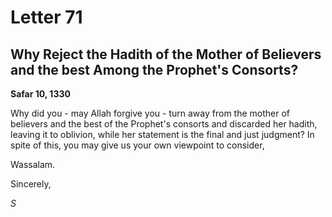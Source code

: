 Letter 71
=========

Why Reject the Hadith of the Mother of Believers and the best Among the Prophet's Consorts?
-------------------------------------------------------------------------------------------

**Safar 10, 1330**

Why did you - may Allah forgive you - turn away from the mother of
believers and the best of the Prophet's consorts and discarded her
hadith, leaving it to oblivion, while her statement is the final and
just judgment? In spite of this, you may give us your own viewpoint to
consider,

Wassalam.

Sincerely,

*S*


